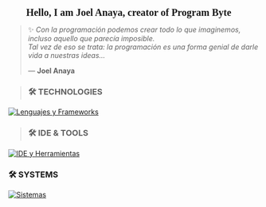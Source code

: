 <!-- README de Joel Anaya -->

<!-- Importar fuente retro estilo videojuego -->
<div align="center">
  <h1 style="font-family: 'Press Start 2P', cursive; font-size: 20px;">
    Hello, I am Joel Anaya, creator of Program Byte 🌠
  </h1>


</div>

> ✨ *Con la programación podemos crear todo lo que imaginemos, incluso aquello que parecía imposible.  
Tal vez de eso se trata: la programación es una forma genial de darle vida a nuestras ideas...*  
>
> — **Joel Anaya**


> ### 🛠️ TECHNOLOGIES

[![Lenguajes y Frameworks](https://skillicons.dev/icons?i=bash,cs,kotlin,java,py,html,css,js,dotnet,github,git&theme=dark)](https://skillicons.dev)

> ### 🛠️ IDE & TOOLS 

[![IDE y Herramientas](https://skillicons.dev/icons?i=visualstudio,vscode,git,github,androidstudio,vim&theme=dark)](https://skillicons.dev)

### 🛠️ SYSTEMS

[![Sistemas](https://skillicons.dev/icons?i=windows,linux,ubuntu,kali,debian,&theme=dark)](https://skillicons.dev)



